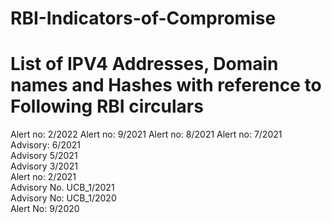 # RBI-Indicators-of-Compromise
# List of IPV4 Addresses, Domain names and Hashes with reference to Following RBI circulars


Alert no: 2/2022 
Alert no: 9/2021 
Alert no: 8/2021 
Alert no: 7/2021   
Advisory: 6/2021   
Advisory 5/2021  
Advisory 3/2021   
Alert no: 2/2021   
Advisory No. UCB_1/2021   
Advisory No: UCB_1/2020   
Alert No: 9/2020   
